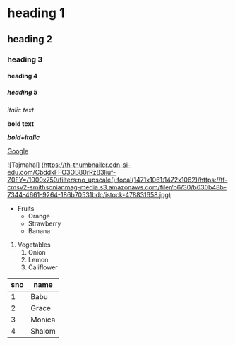 # heading 1
## heading 2
### heading 3
#### heading 4
##### heading 5 
*italic text*

**bold text**

***bold+italic***

[Google](https://www.google.com/)

![Tajmahal] (https://th-thumbnailer.cdn-si-edu.com/CbddkFFO3OB80rRz83Iiuf-Z0FY=/1000x750/filters:no_upscale():focal(1471x1061:1472x1062)/https://tf-cmsv2-smithsonianmag-media.s3.amazonaws.com/filer/b6/30/b630b48b-7344-4661-9264-186b70531bdc/istock-478831658.jpg)

* Fruits
  * Orange
  * Strawberry
  * Banana
  
1. Vegetables
    1.  Onion
   2. Lemon
   3. Califlower
  
sno|name
----|----
1| Babu
2| Grace
3| Monica
4| Shalom
